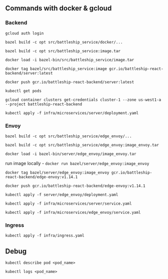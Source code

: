 ## Commands with docker & gcloud
### Backend
`gcloud auth login`

`bazel build -c opt src/battleship_service/docker/...`

`bazel build -c opt src/battleship_service:image.tar`

`docker load -i bazel-bin/src/battleship_service/image.tar`

`docker tag bazel/src/battleship_service:image gcr.io/battleship-react-backend/server:latest`

`docker push gcr.io/battleship-react-backend/server:latest`

`kubectl get pods`

`gcloud container clusters get-credentials cluster-1 --zone us-west1-a --project battleship-react-backend`

`kubectl apply -f infra/microservices/server/deployment.yaml`

### Envoy
`bazel build -c opt src/battleship_service/edge_envoy/...`

`bazel build -c opt src/battleship_service/edge_envoy:image_envoy.tar`

`docker load -i bazel-bin/server/edge_envoy/image_envoy.tar`

run image locally - `docker run bazel/server/edge_envoy:image_envoy`

`docker tag bazel/server/edge_envoy:image_envoy gcr.io/battleship-react-backend/edge-envoy:v1.14.1`

`docker push gcr.io/battleship-react-backend/edge-envoy:v1.14.1`

`kubectl apply -f server/edge_envoy/deployment.yaml`

`kubectl apply -f infra/microservices/server/service.yaml`

`kubectl apply -f infra/microservices/edge_envoy/service.yaml`

### Ingress

`kubectl apply -f infra/ingress.yaml`

## Debug

`kubectl describe pod <pod_name>`

`kubectl logs <pod_name>`
